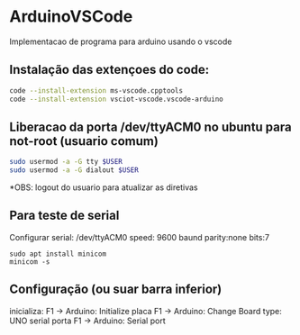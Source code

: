 # ArduinoVSCode
Implementacao de programa para arduino usando o vscode

## Instalação das extençoes do code:
```bash
code --install-extension ms-vscode.cpptools
code --install-extension vsciot-vscode.vscode-arduino
```

## Liberacao da porta /dev/ttyACM0 no ubuntu para not-root (usuario comum)
```bash
sudo usermod -a -G tty $USER
sudo usermod -a -G dialout $USER
```
*OBS: logout do usuario para atualizar as diretivas

## Para teste de serial
Configurar serial: /dev/ttyACM0 speed: 9600 baund parity:none bits:7
```
sudo apt install minicom
minicom -s
```

## Configuração (ou suar barra inferior)
inicializa:  F1 -> Arduino: Initialize
placa        F1 -> Arduino: Change Board type: UNO
serial porta F1 -> Arduino: Serial port
